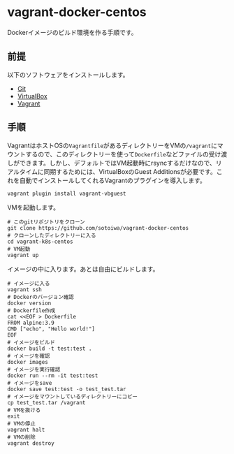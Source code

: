 # vagrant-docker-centos

Dockerイメージのビルド環境を作る手順です。

## 前提

以下のソフトウェアをインストールします。

- [Git](https://git-scm.com/)
- [VirtualBox](https://www.virtualbox.org/)
- [Vagrant](https://www.vagrantup.com/)

## 手順

VagrantはホストOSの`Vagrantfile`があるディレクトリーをVMの`/vagrant`にマウントするので、このディレクトリーを使って`Dockerfile`などファイルの受け渡しができます。しかし、デフォルトではVM起動時にrsyncするだけなので、リアルタイムに同期するためには、VirtualBoxのGuest Additionsが必要です。これを自動でインストールしてくれるVagrantのプラグインを導入します。

```shell
vagrant plugin install vagrant-vbguest
```

VMを起動します。

```shell
# このgitリポジトリをクローン
git clone https://github.com/sotoiwa/vagrant-docker-centos
# クローンしたディレクトリーに入る
cd vagrant-k8s-centos
# VM起動
vagrant up
```

イメージの中に入ります。あとは自由にビルドします。

```shell
# イメージに入る
vagrant ssh
# Dockerのバージョン確認
docker version
# Dockerfile作成
cat <<EOF > Dockerfile
FROM alpine:3.9
CMD ["echo", "Hello world!"]
EOF
# イメージをビルド
docker build -t test:test .
# イメージを確認
docker images
# イメージを実行確認
docker run --rm -it test:test
# イメージをsave
docker save test:test -o test_test.tar
# イメージをマウントしているディレクトリーにコピー
cp test_test.tar /vagrant
# VMを抜ける
exit
# VMの停止
vagrant halt
# VMの削除
vagrant destroy
```
